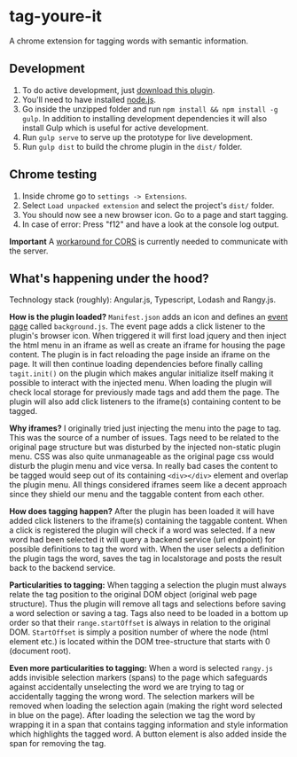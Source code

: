 # tag-youre-it
A chrome extension for tagging words with semantic information.

## Development

1. To do active development, just [download this plugin](https://github.com/nilsnh/tag-youre-it/archive/master.zip).
2. You'll need to have installed [node.js](https://nodejs.org/en/).
3. Go inside the unzipped folder and run `npm install && npm install -g gulp`. In addition to installing development dependencies it will also install Gulp which is useful for active development.
4. Run `gulp serve` to serve up the prototype for live development.
5. Run `gulp dist` to build the chrome plugin in the `dist/` folder.

## Chrome testing

1. Inside chrome go to `settings -> Extensions`.
2. Select `Load unpacked extension` and select the project's `dist/` folder.
3. You should now see a new browser icon. Go to a page and start tagging.
4. In case of error: Press "f12" and have a look at the console log output.

**Important** A [workaround for CORS](https://chrome.google.com/webstore/detail/allow-control-allow-origi/nlfbmbojpeacfghkpbjhddihlkkiljbi?utm_source=chrome-app-launcher-info-dialog) is currently needed to communicate with the server.

## What's happening under the hood?

Technology stack (roughly): Angular.js, Typescript, Lodash and Rangy.js.

**How is the plugin loaded?** `Manifest.json` adds an icon and defines an [event page](https://developer.chrome.com/extensions/event_pages) called `background.js`. The event page adds a click listener to the plugin's browser icon. When triggered it will first load jquery and then inject the html menu in an iframe as well as create an iframe for housing the page content. The plugin is in fact reloading the page inside an iframe on the page. It will then continue loading dependencies before finally calling `tagit.init()` on the plugin which makes angular initialize itself making it possible to interact with the injected menu. When loading the plugin will check local storage for previously made tags and add them the page. The plugin will also add click listeners to the iframe(s) containing content to be tagged. 

**Why iframes?** I originally tried just injecting the menu into the page to tag. This was the source of a number of issues.  Tags need to be related to the original page structure but was disturbed by the injected non-static plugin menu. CSS was also quite unmanageable as the original page css would disturb the plugin menu and vice versa. In really bad cases the content to be tagged would seep out of its containing `<div></div>` element and overlap the plugin menu. All things considered iframes seem like a decent approach since they shield our menu and the taggable content from each other. 

**How does tagging happen?** After the plugin has been loaded it will have added click listeners to the iframe(s) containing the taggable content. When a click is registered the plugin will check if a word was selected. If a new word had been selected it will query a backend service (url endpoint) for possible definitions to tag the word with. When the user selects a definition the plugin tags the word, saves the tag in localstorage and posts the result back to the backend service. 

**Particularities to tagging:** When tagging a selection the plugin must always relate the tag position to the original DOM object (original web page structure). Thus the plugin will remove all tags and selections before saving a word selection or saving a tag. Tags also need to be loaded in a bottom up order so that their `range.startOffset` is always in relation to the original DOM. `StartOffset` is simply a position number of where the node (html element etc.) is located within the DOM tree-structure that starts with 0 (document root). 

**Even more particularities to tagging:** When a word is selected `rangy.js` adds invisible selection markers (spans) to the page which safeguards against accidentally unselecting the word we are trying to tag or accidentally tagging the wrong word. The selection markers will be removed when loading the selection again (making the right word selected in blue on the page). After loading the selection we tag the word by wrapping it in a span that contains tagging information and style information which highlights the tagged word. A button element is also added inside the span for removing the tag. 
